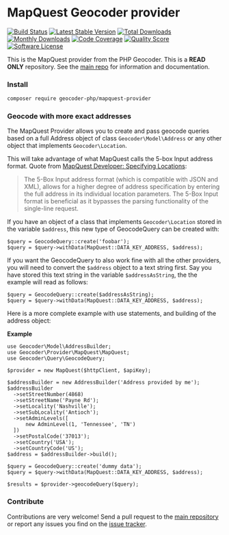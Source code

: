 # MapQuest Geocoder provider
[![Build Status](https://travis-ci.org/geocoder-php/mapquest-provider.svg?branch=master)](http://travis-ci.org/geocoder-php/mapquest-provider)
[![Latest Stable Version](https://poser.pugx.org/geocoder-php/mapquest-provider/v/stable)](https://packagist.org/packages/geocoder-php/mapquest-provider)
[![Total Downloads](https://poser.pugx.org/geocoder-php/mapquest-provider/downloads)](https://packagist.org/packages/geocoder-php/mapquest-provider)
[![Monthly Downloads](https://poser.pugx.org/geocoder-php/mapquest-provider/d/monthly.png)](https://packagist.org/packages/geocoder-php/mapquest-provider)
[![Code Coverage](https://img.shields.io/scrutinizer/coverage/g/geocoder-php/mapquest-provider.svg?style=flat-square)](https://scrutinizer-ci.com/g/geocoder-php/mapquest-provider)
[![Quality Score](https://img.shields.io/scrutinizer/g/geocoder-php/mapquest-provider.svg?style=flat-square)](https://scrutinizer-ci.com/g/geocoder-php/mapquest-provider)
[![Software License](https://img.shields.io/badge/license-MIT-brightgreen.svg?style=flat-square)](LICENSE)

This is the MapQuest provider from the PHP Geocoder. This is a **READ ONLY** repository. See the
[main repo](https://github.com/geocoder-php/Geocoder) for information and documentation. 

### Install

```bash
composer require geocoder-php/mapquest-provider
```

### Geocode with more exact addresses

The MapQuest Provider allows you to create and pass geocode queries based on a full Address object of
class `Geocoder\Model\Address` or any other object that implements `Geocoder\Location`.

This will take advantage of what MapQuest calls the 5-box Input address format.
Quote from [MapQuest Developer: Specifying Locations](https://developer.mapquest.com/documentation/common/forming-locations/):
> The 5-Box Input address format (which is compatible with JSON and XML),
> allows for a higher degree of address specification by entering the full address in its individual location parameters.
> The 5-Box Input format is beneficial as it bypasses the parsing functionality of the single-line request.

If you have an object of a class that implements `Geocoder\Location` stored in the variable `$address`,
this new type of GeocodeQuery can be created with:
```
$query = GeocodeQuery::create('foobar');
$query = $query->withData(MapQuest::DATA_KEY_ADDRESS, $address);
```

If you want the GeocodeQuery to also work fine with all the other providers,
you will need to convert the `$address` object to a text string first.
Say you have stored this text string in the variable `$addressAsString`, the the example will read as follows:
```
$query = GeocodeQuery::create($addressAsString);
$query = $query->withData(MapQuest::DATA_KEY_ADDRESS, $address);
```

Here is a more complete example with use statements, and building of the address object:

**Example**
```
use Geocoder\Model\AddressBuilder;
use Geocoder\Provider\MapQuest\MapQuest;
use Geocoder\Query\GeocodeQuery;

$provider = new MapQuest($httpClient, $apiKey);

$addressBuilder = new AddressBuilder('Address provided by me');
$addressBuilder
  ->setStreetNumber(4868)
  ->setStreetName('Payne Rd');
  ->setLocality('Nashville');
  ->setSubLocality('Antioch');
  ->setAdminLevels([
      new AdminLevel(1, 'Tennessee', 'TN')
  ])
  ->setPostalCode('37013');
  ->setCountry('USA');
  ->setCountryCode('US');
$address = $addressBuilder->build();

$query = GeocodeQuery::create('dummy data');
$query = $query->withData(MapQuest::DATA_KEY_ADDRESS, $address);

$results = $provider->geocodeQuery($query);
```

### Contribute

Contributions are very welcome! Send a pull request to the [main repository](https://github.com/geocoder-php/Geocoder) or 
report any issues you find on the [issue tracker](https://github.com/geocoder-php/Geocoder/issues).
